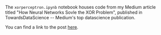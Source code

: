 The `xorperceptron.ipynb` notebook houses code from my Medium article titled "How Neural Networks Sovle the XOR Problem", published in TowardsDataScience -- Medium's top datascience publication.

You can find a link to the post [here](https://towardsdatascience.com/how-neural-networks-solve-the-xor-problem-59763136bdd7).
